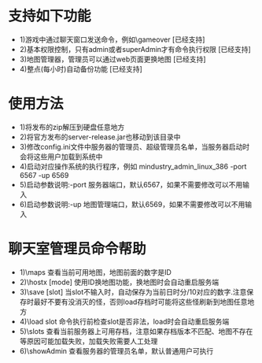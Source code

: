 支持如下功能
===========
* 1)游戏中通过聊天窗口发送命令，例如\gameover [已经支持]
* 2)基本权限控制，只有admin或者superAdmin才有命令执行权限 [已经支持]
* 3)地图管理器，管理员可以通过web页面更换地图 [已经支持]
* 4)整点(每小时)自动备份功能  [已经支持]

使用方法
=========
* 1)将发布的zip解压到硬盘任意地方
* 2)将官方发布的server-release.jar也移动到该目录中
* 3)修改config.ini文件中服务器的管理员、超级管理员名单，当服务器启动时会将这些用户加载到系统中
* 4)启动对应操作系统的执行程序，例如 mindustry_admin_linux_386 -port 6567 -up 6569
* 5)启动参数说明:-port 服务器端口，默认6567，如果不需要修改可以不用输入
* 6)启动参数说明:-up 地图管理端口，默认6569，如果不需要修改可以不用输入


聊天室管理员命令帮助
====================
* 1)\maps 查看当前可用地图，地图前面的数字是ID
* 2)\hostx <map id> [mode] 使用ID换地图功能，换地图时会自动重启服务端
* 3)\save [slot] 当slot不输入时，自动保存为当前日时分/10对应的数字.注意保存时最好不要有没消灭的怪，否则load存档时可能将这些怪刷新到地图任意地方
* 4)\load slot 命令执行前检查slot是否非法，load时会自动重启服务端
* 5)\slots 查看当前服务器上可用存档，注意如果存档版本不匹配、地图不存在等原因可能加载失败，加载失败需要人工处理
* 6)\showAdmin 查看服务器的管理员名单，默认普通用户可执行
  
